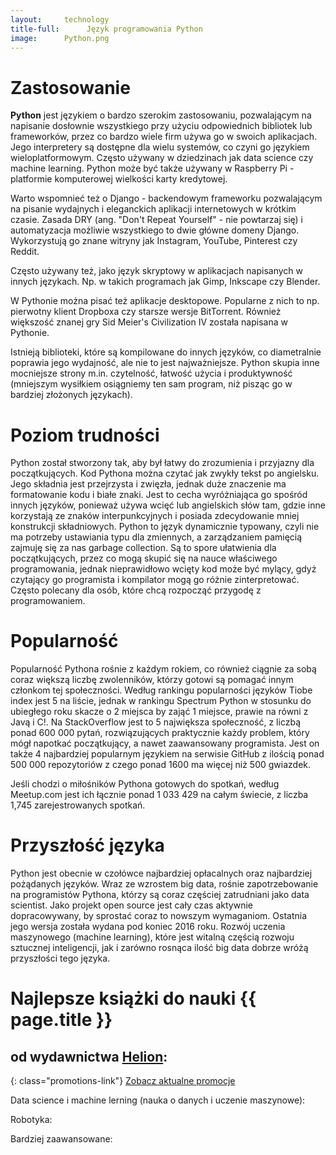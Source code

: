 ```yaml
---
layout:     technology
title-full:      Język programowania Python
image:		Python.png
---
```


# Zastosowanie

**Python** jest językiem o bardzo szerokim zastosowaniu, pozwalającym na napisanie dosłownie wszystkiego przy użyciu odpowiednich bibliotek lub frameworków, przez co bardzo wiele firm używa go w swoich aplikacjach. Jego interpretery są dostępne dla wielu systemów, co czyni go językiem wieloplatformowym. Często używany w dziedzinach jak data science czy machine learning. Python może być także używany w Raspberry Pi - platformie komputerowej wielkości karty kredytowej.

Warto wspomnieć też o Django - backendowym frameworku pozwalającym na pisanie wydajnych i eleganckich aplikacji internetowych w krótkim czasie. Zasada DRY (ang. "Don't Repeat Yourself" - nie powtarzaj się) i automatyzacja możliwie wszystkiego to dwie główne domeny Django. Wykorzystują go znane witryny jak Instagram, YouTube, Pinterest czy Reddit.

Często używany też, jako język skryptowy w aplikacjach napisanych w innych językach. Np. w takich programach jak Gimp, Inkscape czy Blender.

W Pythonie można pisać też aplikacje desktopowe. Popularne z nich to np. pierwotny klient Dropboxa czy starsze wersje BitTorrent. Również większość znanej gry Sid Meier's Civilization IV została napisana w Pythonie.

Istnieją biblioteki, które są kompilowane do innych języków, co diametralnie poprawia jego wydajność, ale nie to jest najważniejsze. Python skupia inne mocniejsze strony m.in. czytelność, łatwość użycia i produktywność (mniejszym wysiłkiem osiągniemy ten sam program, niż pisząc go w bardziej złożonych językach).

# Poziom trudności

Python został stworzony tak, aby był łatwy do zrozumienia i przyjazny dla początkujących. Kod Pythona można czytać jak zwykły tekst po angielsku. Jego składnia jest przejrzysta i zwięzła, jednak duże znaczenie ma formatowanie kodu i białe znaki. Jest to cecha wyróżniająca go spośród innych języków, ponieważ używa wcięć lub angielskich słów tam, gdzie inne korzystają ze znaków interpunkcyjnych i posiada zdecydowanie mniej konstrukcji składniowych. Python to język dynamicznie typowany, czyli nie ma potrzeby ustawiania typu dla zmiennych, a zarządzaniem pamięcią zajmuję się za nas garbage collection. Są to spore ułatwienia dla początkujących, przez co mogą skupić się na nauce właściwego programowania, jednak nieprawidłowo wcięty kod może być mylący, gdyż czytający go programista i kompilator mogą go różnie zinterpretować. Często polecany dla osób, które chcą rozpocząć przygodę z programowaniem.

# Popularność

Popularność Pythona rośnie z każdym rokiem, co również ciągnie za sobą coraz większą liczbę zwolenników, którzy gotowi są pomagać innym członkom tej społeczności. Według rankingu popularności języków Tiobe index jest 5 na liście, jednak w rankingu Spectrum Python w stosunku do ubiegłego roku skacze o 2 miejsca by zająć 1 miejsce, prawie na równi z Javą i C!. Na StackOverflow jest to 5 największa społeczność, z liczbą ponad 600 000 pytań, rozwiązujących praktycznie każdy problem, który mógł napotkać początkujący, a nawet zaawansowany programista. Jest on także 4 najbardziej popularnym językiem na serwisie GitHub z ilością ponad 500 000 repozytoriów z czego ponad 1600 ma więcej niż 500 gwiazdek.

Jeśli chodzi o miłośników Pythona gotowych do spotkań, według Meetup.com jest ich łącznie ponad 1 033 429 na całym świecie, z liczba 1,745 zarejestrowanych spotkań.

# Przyszłość języka

Python jest obecnie w czołówce najbardziej opłacalnych oraz najbardziej pożądanych języków. Wraz ze wzrostem big data, rośnie zapotrzebowanie na programistów Pythona, którzy są coraz częściej zatrudniani jako data scientist. Jako projekt open source jest cały czas aktywnie dopracowywany, by sprostać coraz to nowszym wymaganiom. Ostatnia jego wersja została wydana pod koniec 2016 roku. Rozwój uczenia maszynowego (machine learning), które jest witalną częścią rozwoju sztucznej inteligencji, jak i zarówno rosnąca ilość big data dobrze wróżą przyszłości tego języka.

# Najlepsze książki do nauki {{ page.title }}
## od wydawnictwa [Helion](http://helion.pl/view/9102Q):

{: class="promotions-link"}
[Zobacz aktualne promocje](http://helion.pl/page/9102Q/promocje)


<div class="book">
    <script src="http://helion.pl/plugins/new/ksiazkasm.phi?id=pytdk3&nr=9102Q&size=181&utf8=1"></script>
</div>

<div class="book">
    <script src="http://helion.pl/plugins/new/ksiazkasm.phi?id=autopy&nr=9102Q&size=181&utf8=1"></script>
</div>

<div class="book">
    <script src="http://helion.pl/plugins/new/ksiazkasm.phi?id=pythip&nr=9102Q&size=181&utf8=1"></script>
</div>

<div class="book">
    <script src="http://helion.pl/plugins/new/ksiazkasm.phi?id=cwpyth&nr=9102Q&size=181&utf8=1"></script>
</div>

<div class="book">
    <script src="http://helion.pl/plugins/new/ksiazkasm.phi?id=zaprpy&nr=9102Q&size=181&utf8=1"></script>
</div>

Data science i machine lerning (nauka o danych i uczenie maszynowe):

<div class="book">
    <script src="http://helion.pl/plugins/new/ksiazkasm.phi?id=pypod2&nr=9102Q&size=181&utf8=1"></script>
</div>

<div class="book">
    <script src="http://helion.pl/plugins/new/ksiazkasm.phi?id=zaaucz&nr=9102Q&size=181&utf8=1"></script>
</div>

Robotyka:

<div class="book">
    <script src="http://helion.pl/plugins/new/ksiazkasm.phi?id=naropy&nr=9102Q&size=181&utf8=1"></script>
</div>

Bardziej zaawansowane:


<div class="book">
    <script src="http://helion.pl/plugins/new/ksiazkasm.phi?id=prprpe&nr=9102Q&size=181&utf8=1"></script>
</div>

<div class="book">
    <script src="http://helion.pl/plugins/new/ksiazkasm.phi?id=tddwpr&nr=9102Q&size=181&utf8=1"></script>
</div>